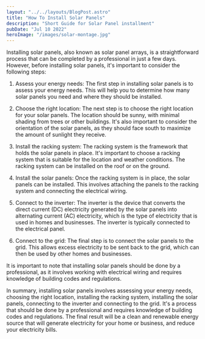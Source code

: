 ```yaml
---
layout: "../../layouts/BlogPost.astro"
title: "How To Install Solar Panels"
description: "Short Guide for Solar Panel installment"
pubDate: "Jul 10 2022"
heroImage: "/images/solar-montage.jpg"
---
```


Installing solar panels, also known as solar panel arrays, is a straightforward process that can be completed by a professional in just a few days. However, before installing solar panels, it's important to consider the following steps:

1. Assess your energy needs: The first step in installing solar panels is to assess your energy needs. This will help you to determine how many solar panels you need and where they should be installed.

2. Choose the right location: The next step is to choose the right location for your solar panels. The location should be sunny, with minimal shading from trees or other buildings. It's also important to consider the orientation of the solar panels, as they should face south to maximize the amount of sunlight they receive.

3. Install the racking system: The racking system is the framework that holds the solar panels in place. It's important to choose a racking system that is suitable for the location and weather conditions. The racking system can be installed on the roof or on the ground.

4. Install the solar panels: Once the racking system is in place, the solar panels can be installed. This involves attaching the panels to the racking system and connecting the electrical wiring.

5. Connect to the inverter: The inverter is the device that converts the direct current (DC) electricity generated by the solar panels into alternating current (AC) electricity, which is the type of electricity that is used in homes and businesses. The inverter is typically connected to the electrical panel.

6. Connect to the grid: The final step is to connect the solar panels to the grid. This allows excess electricity to be sent back to the grid, which can then be used by other homes and businesses.

It is important to note that installing solar panels should be done by a professional, as it involves working with electrical wiring and requires knowledge of building codes and regulations.

In summary, installing solar panels involves assessing your energy needs, choosing the right location, installing the racking system, installing the solar panels, connecting to the inverter and connecting to the grid. It's a process that should be done by a professional and requires knowledge of building codes and regulations. The final result will be a clean and renewable energy source that will generate electricity for your home or business, and reduce your electricity bills.
